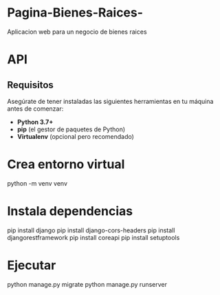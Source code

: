 # Pagina-Bienes-Raices-
Aplicacion web para un negocio de bienes raices


# API

## Requisitos

Asegúrate de tener instaladas las siguientes herramientas en tu máquina antes de comenzar:

- **Python 3.7+**
- **pip** (el gestor de paquetes de Python)
- **Virtualenv** (opcional pero recomendado)

# Crea entorno virtual
python -m venv venv

# Instala dependencias
pip install django
pip install django-cors-headers
pip install djangorestframework
pip install coreapi
pip install setuptools

# Ejecutar
python manage.py migrate
python manage.py runserver

